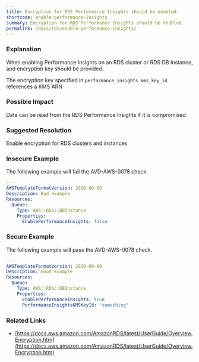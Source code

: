 ```yaml
---
title: Encryption for RDS Performance Insights should be enabled.
shortcode: enable-performance-insights
summary: Encryption for RDS Performance Insights should be enabled. 
permalink: /docs/rds/enable-performance-insights/
---
```


### Explanation

When enabling Performance Insights on an RDS cluster or RDS DB Instance, and encryption key should be provided.

The encryption key specified in `performance_insights_kms_key_id` references a KMS ARN

### Possible Impact
Data can be read from the RDS Performance Insights if it is compromised

### Suggested Resolution
Enable encryption for RDS clusters and instances


### Insecure Example

The following example will fail the AVD-AWS-0078 check.

```yaml
---
AWSTemplateFormatVersion: 2010-09-09
Description: Bad example
Resources:
  Queue:
    Type: AWS::RDS::DBInstance
    Properties:
      EnablePerformanceInsights: false


```



### Secure Example

The following example will pass the AVD-AWS-0078 check.

```yaml
---
AWSTemplateFormatVersion: 2010-09-09
Description: Good example
Resources:
  Queue:
    Type: AWS::RDS::DBInstance
    Properties:
      EnablePerformanceInsights: true
      PerformanceInsightsKMSKeyId: "something"


```




### Related Links


- [https://docs.aws.amazon.com/AmazonRDS/latest/UserGuide/Overview.Encryption.htm](https://docs.aws.amazon.com/AmazonRDS/latest/UserGuide/Overview.Encryption.htm)


